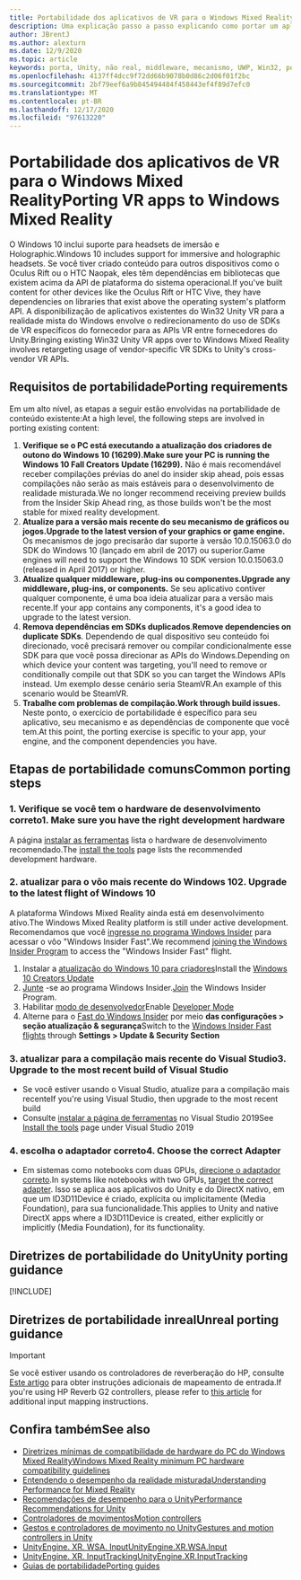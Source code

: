 ```yaml
---
title: Portabilidade dos aplicativos de VR para o Windows Mixed Reality
description: Uma explicação passo a passo explicando como portar um aplicativo de imersão existente para a realidade mista do Windows.
author: JBrentJ
ms.author: alexturn
ms.date: 12/9/2020
ms.topic: article
keywords: porta, Unity, não real, middleware, mecanismo, UWP, Win32, portabilidade, 1º de HoloLens, headset de realidade misturada, headset de realidade mista do Windows, migração, Windows 10, mapeamento de entrada,
ms.openlocfilehash: 4137ff4dcc9f72dd66b9078b0d86c2d06f01f2bc
ms.sourcegitcommit: 2bf79eef6a9b845494484f458443ef4f89d7efc0
ms.translationtype: MT
ms.contentlocale: pt-BR
ms.lasthandoff: 12/17/2020
ms.locfileid: "97613220"
---
```

# <a name="porting-vr-apps-to-windows-mixed-reality"></a><span data-ttu-id="48417-104">Portabilidade dos aplicativos de VR para o Windows Mixed Reality</span><span class="sxs-lookup"><span data-stu-id="48417-104">Porting VR apps to Windows Mixed Reality</span></span>

<span data-ttu-id="48417-105">O Windows 10 inclui suporte para headsets de imersão e Holographic.</span><span class="sxs-lookup"><span data-stu-id="48417-105">Windows 10 includes support for immersive and holographic headsets.</span></span> <span data-ttu-id="48417-106">Se você tiver criado conteúdo para outros dispositivos como o Oculus Rift ou o HTC Naopak, eles têm dependências em bibliotecas que existem acima da API de plataforma do sistema operacional.</span><span class="sxs-lookup"><span data-stu-id="48417-106">If you've built content for other devices like the Oculus Rift or HTC Vive, they have dependencies on libraries that exist above the operating system's platform API.</span></span> <span data-ttu-id="48417-107">A disponibilização de aplicativos existentes do Win32 Unity VR para a realidade mista do Windows envolve o redirecionamento do uso de SDKs de VR específicos do fornecedor para as APIs VR entre fornecedores do Unity.</span><span class="sxs-lookup"><span data-stu-id="48417-107">Bringing existing Win32 Unity VR apps over to Windows Mixed Reality involves retargeting usage of vendor-specific VR SDKs to Unity's cross-vendor VR APIs.</span></span>

## <a name="porting-requirements"></a><span data-ttu-id="48417-108">Requisitos de portabilidade</span><span class="sxs-lookup"><span data-stu-id="48417-108">Porting requirements</span></span>

<span data-ttu-id="48417-109">Em um alto nível, as etapas a seguir estão envolvidas na portabilidade de conteúdo existente:</span><span class="sxs-lookup"><span data-stu-id="48417-109">At a high level, the following steps are involved in porting existing content:</span></span>
1. <span data-ttu-id="48417-110">**Verifique se o PC está executando a atualização dos criadores de outono do Windows 10 (16299).**</span><span class="sxs-lookup"><span data-stu-id="48417-110">**Make sure your PC is running the Windows 10 Fall Creators Update (16299).**</span></span> <span data-ttu-id="48417-111">Não é mais recomendável receber compilações prévias do anel do insider skip ahead, pois essas compilações não serão as mais estáveis para o desenvolvimento de realidade misturada.</span><span class="sxs-lookup"><span data-stu-id="48417-111">We no longer recommend receiving preview builds from the Insider Skip Ahead ring, as those builds won't be the most stable for mixed reality development.</span></span>
2. <span data-ttu-id="48417-112">**Atualize para a versão mais recente do seu mecanismo de gráficos ou jogos.**</span><span class="sxs-lookup"><span data-stu-id="48417-112">**Upgrade to the latest version of your graphics or game engine.**</span></span> <span data-ttu-id="48417-113">Os mecanismos de jogo precisarão dar suporte à versão 10.0.15063.0 do SDK do Windows 10 (lançado em abril de 2017) ou superior.</span><span class="sxs-lookup"><span data-stu-id="48417-113">Game engines will need to support the Windows 10 SDK version 10.0.15063.0 (released in April 2017) or higher.</span></span>
3. <span data-ttu-id="48417-114">**Atualize qualquer middleware, plug-ins ou componentes.**</span><span class="sxs-lookup"><span data-stu-id="48417-114">**Upgrade any middleware, plug-ins, or components.**</span></span> <span data-ttu-id="48417-115">Se seu aplicativo contiver qualquer componente, é uma boa ideia atualizar para a versão mais recente.</span><span class="sxs-lookup"><span data-stu-id="48417-115">If your app contains any components, it's a good idea to upgrade to the latest version.</span></span>
4. <span data-ttu-id="48417-116">**Remova dependências em SDKs duplicados**.</span><span class="sxs-lookup"><span data-stu-id="48417-116">**Remove dependencies on duplicate SDKs**.</span></span> <span data-ttu-id="48417-117">Dependendo de qual dispositivo seu conteúdo foi direcionado, você precisará remover ou compilar condicionalmente esse SDK para que você possa direcionar as APIs do Windows.</span><span class="sxs-lookup"><span data-stu-id="48417-117">Depending on which device your content was targeting, you'll need to remove or conditionally compile out that SDK so you can target the Windows APIs instead.</span></span> <span data-ttu-id="48417-118">Um exemplo desse cenário seria SteamVR.</span><span class="sxs-lookup"><span data-stu-id="48417-118">An example of this scenario would be SteamVR.</span></span>
5. <span data-ttu-id="48417-119">**Trabalhe com problemas de compilação.**</span><span class="sxs-lookup"><span data-stu-id="48417-119">**Work through build issues.**</span></span> <span data-ttu-id="48417-120">Neste ponto, o exercício de portabilidade é específico para seu aplicativo, seu mecanismo e as dependências de componente que você tem.</span><span class="sxs-lookup"><span data-stu-id="48417-120">At this point, the porting exercise is specific to your app, your engine, and the component dependencies you have.</span></span>

## <a name="common-porting-steps"></a><span data-ttu-id="48417-121">Etapas de portabilidade comuns</span><span class="sxs-lookup"><span data-stu-id="48417-121">Common porting steps</span></span>

### <a name="1-make-sure-you-have-the-right-development-hardware"></a><span data-ttu-id="48417-122">1. Verifique se você tem o hardware de desenvolvimento correto</span><span class="sxs-lookup"><span data-stu-id="48417-122">1. Make sure you have the right development hardware</span></span>

<span data-ttu-id="48417-123">A página [instalar as ferramentas](../install-the-tools.md#immersive-vr-headset-requirements) lista o hardware de desenvolvimento recomendado.</span><span class="sxs-lookup"><span data-stu-id="48417-123">The [install the tools](../install-the-tools.md#immersive-vr-headset-requirements) page lists the recommended development hardware.</span></span>

### <a name="2-upgrade-to-the-latest-flight-of-windows-10"></a><span data-ttu-id="48417-124">2. atualizar para o vôo mais recente do Windows 10</span><span class="sxs-lookup"><span data-stu-id="48417-124">2. Upgrade to the latest flight of Windows 10</span></span>

<span data-ttu-id="48417-125">A plataforma Windows Mixed Reality ainda está em desenvolvimento ativo.</span><span class="sxs-lookup"><span data-stu-id="48417-125">The Windows Mixed Reality platform is still under active development.</span></span> <span data-ttu-id="48417-126">Recomendamos que você [ingresse no programa Windows Insider](https://insider.windows.com/) para acessar o vôo "Windows Insider Fast".</span><span class="sxs-lookup"><span data-stu-id="48417-126">We recommend [joining the Windows Insider Program](https://insider.windows.com/) to access the "Windows Insider Fast" flight.</span></span>
1. <span data-ttu-id="48417-127">Instalar a [atualização do Windows 10 para criadores](https://www.microsoft.com/software-download/windows10)</span><span class="sxs-lookup"><span data-stu-id="48417-127">Install the [Windows 10 Creators Update](https://www.microsoft.com/software-download/windows10)</span></span>
2. <span data-ttu-id="48417-128">[Junte](https://insider.windows.com/) -se ao programa Windows Insider.</span><span class="sxs-lookup"><span data-stu-id="48417-128">[Join](https://insider.windows.com/) the Windows Insider Program.</span></span>
3. <span data-ttu-id="48417-129">Habilitar [modo de desenvolvedor](https://docs.microsoft.com/windows/uwp/get-started/enable-your-device-for-development)</span><span class="sxs-lookup"><span data-stu-id="48417-129">Enable [Developer Mode](https://docs.microsoft.com/windows/uwp/get-started/enable-your-device-for-development)</span></span>
4. <span data-ttu-id="48417-130">Alterne para o [Fast do Windows Insider](https://blogs.technet.microsoft.com/uktechnet/2016/07/01/joining-insider-preview) por meio **das configurações > seção atualização & segurança**</span><span class="sxs-lookup"><span data-stu-id="48417-130">Switch to the [Windows Insider Fast flights](https://blogs.technet.microsoft.com/uktechnet/2016/07/01/joining-insider-preview) through **Settings > Update & Security Section**</span></span>

### <a name="3-upgrade-to-the-most-recent-build-of-visual-studio"></a><span data-ttu-id="48417-131">3. atualizar para a compilação mais recente do Visual Studio</span><span class="sxs-lookup"><span data-stu-id="48417-131">3. Upgrade to the most recent build of Visual Studio</span></span>
* <span data-ttu-id="48417-132">Se você estiver usando o Visual Studio, atualize para a compilação mais recente</span><span class="sxs-lookup"><span data-stu-id="48417-132">If you're using Visual Studio, then upgrade to the most recent build</span></span>
* <span data-ttu-id="48417-133">Consulte [instalar a página de ferramentas](../install-the-tools.md#installation-checklist) no Visual Studio 2019</span><span class="sxs-lookup"><span data-stu-id="48417-133">See [Install the tools](../install-the-tools.md#installation-checklist) page under Visual Studio 2019</span></span>

### <a name="4-choose-the-correct-adapter"></a><span data-ttu-id="48417-134">4. escolha o adaptador correto</span><span class="sxs-lookup"><span data-stu-id="48417-134">4. Choose the correct Adapter</span></span>
* <span data-ttu-id="48417-135">Em sistemas como notebooks com duas GPUs, [direcione o adaptador correto](../native/rendering-in-directx.md#hybrid-graphics-pcs-and-mixed-reality-applications).</span><span class="sxs-lookup"><span data-stu-id="48417-135">In systems like notebooks with two GPUs, [target the correct adapter](../native/rendering-in-directx.md#hybrid-graphics-pcs-and-mixed-reality-applications).</span></span> <span data-ttu-id="48417-136">Isso se aplica aos aplicativos do Unity e do DirectX nativo, em que um ID3D11Device é criado, explícita ou implicitamente (Media Foundation), para sua funcionalidade.</span><span class="sxs-lookup"><span data-stu-id="48417-136">This applies to Unity and native DirectX apps where a ID3D11Device is created, either explicitly or implicitly (Media Foundation), for its functionality.</span></span>

## <a name="unity-porting-guidance"></a><span data-ttu-id="48417-137">Diretrizes de portabilidade do Unity</span><span class="sxs-lookup"><span data-stu-id="48417-137">Unity porting guidance</span></span>

[!INCLUDE[](includes/unity-porting-guidance.md)]

## <a name="unreal-porting-guidance"></a><span data-ttu-id="48417-138">Diretrizes de portabilidade inreal</span><span class="sxs-lookup"><span data-stu-id="48417-138">Unreal porting guidance</span></span>

> [!IMPORTANT]
> <span data-ttu-id="48417-139">Se você estiver usando os controladores de reverberação do HP, consulte [Este artigo](../unreal/unreal-reverb-g2-controllers.md) para obter instruções adicionais de mapeamento de entrada.</span><span class="sxs-lookup"><span data-stu-id="48417-139">If you're using HP Reverb G2 controllers, please refer to [this article](../unreal/unreal-reverb-g2-controllers.md) for additional input mapping instructions.</span></span>

## <a name="see-also"></a><span data-ttu-id="48417-140">Confira também</span><span class="sxs-lookup"><span data-stu-id="48417-140">See also</span></span>
* [<span data-ttu-id="48417-141">Diretrizes mínimas de compatibilidade de hardware do PC do Windows Mixed Reality</span><span class="sxs-lookup"><span data-stu-id="48417-141">Windows Mixed Reality minimum PC hardware compatibility guidelines</span></span>](https://docs.microsoft.com/windows/mixed-reality/enthusiast-guide/windows-mixed-reality-minimum-pc-hardware-compatibility-guidelines)
* [<span data-ttu-id="48417-142">Entendendo o desempenho da realidade misturada</span><span class="sxs-lookup"><span data-stu-id="48417-142">Understanding Performance for Mixed Reality</span></span>](../platform-capabilities-and-apis/understanding-performance-for-mixed-reality.md)
* [<span data-ttu-id="48417-143">Recomendações de desempenho para o Unity</span><span class="sxs-lookup"><span data-stu-id="48417-143">Performance Recommendations for Unity</span></span>](../unity/performance-recommendations-for-unity.md)
* [<span data-ttu-id="48417-144">Controladores de movimentos</span><span class="sxs-lookup"><span data-stu-id="48417-144">Motion controllers</span></span>](../../design/motion-controllers.md)
* [<span data-ttu-id="48417-145">Gestos e controladores de movimento no Unity</span><span class="sxs-lookup"><span data-stu-id="48417-145">Gestures and motion controllers in Unity</span></span>](../unity/gestures-and-motion-controllers-in-unity.md)
* [<span data-ttu-id="48417-146">UnityEngine. XR. WSA. Input</span><span class="sxs-lookup"><span data-stu-id="48417-146">UnityEngine.XR.WSA.Input</span></span>](https://docs.unity3d.com/ScriptReference/XR.WSA.Input.InteractionManager.html)
* [<span data-ttu-id="48417-147">UnityEngine. XR. InputTracking</span><span class="sxs-lookup"><span data-stu-id="48417-147">UnityEngine.XR.InputTracking</span></span>](https://docs.unity3d.com/ScriptReference/XR.InputTracking.html)
* [<span data-ttu-id="48417-148">Guias de portabilidade</span><span class="sxs-lookup"><span data-stu-id="48417-148">Porting guides</span></span>](porting-guides.md)